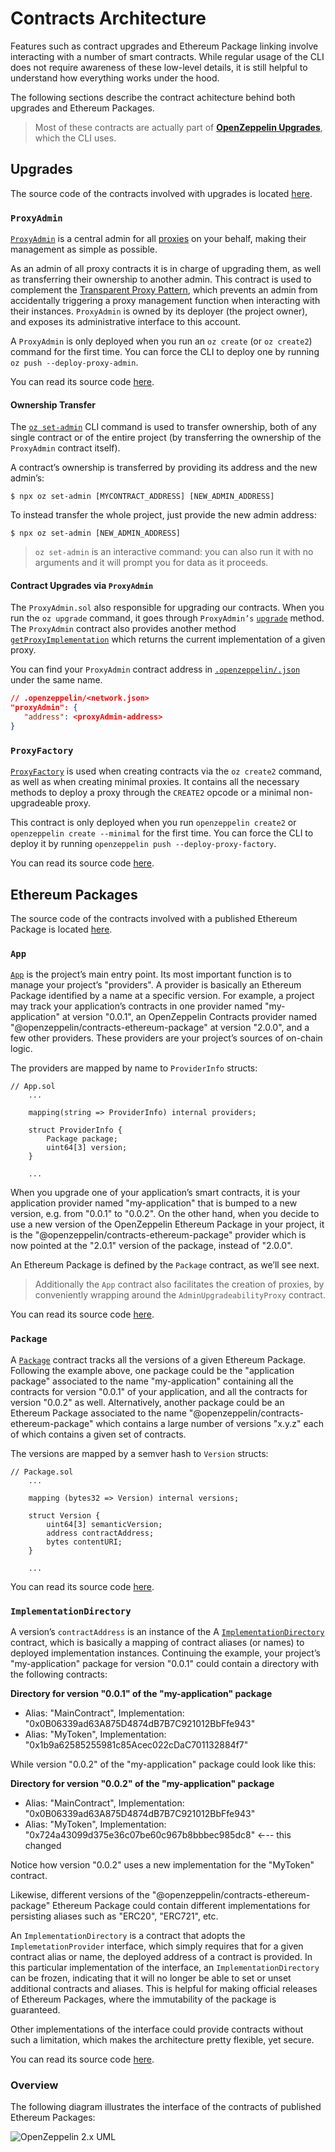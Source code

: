 # Contracts Architecture

Features such as contract upgrades and Ethereum Package linking involve interacting with a number of smart contracts. While regular usage of the CLI does not require awareness of these low-level details, it is still helpful to understand how everything works under the hood.

The following sections describe the contract achitecture behind both upgrades and Ethereum Packages.

>  Most of these contracts are actually part of [**OpenZeppelin Upgrades**](https://docs.openzeppelin.com/upgrades/2.7/), which the CLI uses.


## Upgrades

The source code of the contracts involved with upgrades is located [here](https://github.com/OpenZeppelin/openzeppelin-sdk/tree/v2.6.0/packages/lib/contracts/upgradeability).

### `ProxyAdmin`

[`ProxyAdmin`](https://docs.openzeppelin.com/upgrades/2.7/api#ProxyAdmin) is a central admin for all [proxies](https://docs.openzeppelin.com/upgrades/2.7/proxies) on your behalf, making their management as simple as possible.

As an admin of all proxy contracts it is in charge of upgrading them, as well as transferring their ownership to another admin. This contract is used to complement the [Transparent Proxy Pattern](https://docs.openzeppelin.com/upgrades/2.7/proxies#transparent-proxies-and-function-clashes), which prevents an admin from accidentally triggering a proxy management function when interacting with their instances. `ProxyAdmin` is owned by its deployer (the project owner), and exposes its administrative interface to this account.

A `ProxyAdmin` is only deployed when you run an `oz create` (or `oz create2`) command for the first time. You can force the CLI to deploy one by running `oz push --deploy-proxy-admin`.

You can read its source code [here](https://github.com/OpenZeppelin/openzeppelin-sdk/blob/v2.6.0/packages/lib/contracts/upgradeability/ProxyAdmin.sol).

#### Ownership Transfer

The [`oz set-admin`](https://docs.openzeppelin.com/cli/2.7/commands#set-admin) CLI command is used to transfer ownership, both of any single contract or of the entire project (by transferring the ownership of the `ProxyAdmin` contract itself).

A contract’s ownership is transferred by providing its address and the new admin’s:

```console
$ npx oz set-admin [MYCONTRACT_ADDRESS] [NEW_ADMIN_ADDRESS]
```

To instead transfer the whole project, just provide the new admin address:

```console
$ npx oz set-admin [NEW_ADMIN_ADDRESS]
```

> `oz set-admin` is an interactive command: you can also run it with no arguments and it will prompt you for data as it proceeds.

#### Contract Upgrades via `ProxyAdmin`

The `ProxyAdmin.sol` also responsible for upgrading our contracts. When you run the `oz upgrade` command, it goes through `ProxyAdmin’s` [`upgrade`](https://docs.openzeppelin.com/upgrades/2.7/api#ProxyAdmin-upgrade-contract-AdminUpgradeabilityProxy-address-) method. The `ProxyAdmin` contract also provides another method [`getProxyImplementation`](https://docs.openzeppelin.com/upgrades/2.7/api#ProxyAdmin-getProxyImplementation-contract-AdminUpgradeabilityProxy-) which returns the current implementation of a given proxy.

You can find your `ProxyAdmin` contract address in [`.openzeppelin/.json`](https://docs.openzeppelin.com/cli/2.7/configuration#network.json) under the same name.

```json
// .openzeppelin/<network.json>
"proxyAdmin": {
   "address": <proxyAdmin-address>
}
```

### `ProxyFactory`

[`ProxyFactory`](https://docs.openzeppelin.com/upgrades/2.7/api#ProxyFactory) is used when creating contracts via the `oz create2` command, as well as when creating minimal proxies. It contains all the necessary methods to deploy a proxy through the `CREATE2` opcode or a minimal non-upgradeable proxy.

This contract is only deployed when you run `openzeppelin create2` or `openzeppelin create --minimal` for the first time. You can force the CLI to deploy it by running `openzeppelin push --deploy-proxy-factory`.

You can read its source code [here](https://github.com/OpenZeppelin/openzeppelin-sdk/blob/v2.6.0/packages/lib/contracts/upgradeability/ProxyFactory.sol).

## Ethereum Packages

The source code of the contracts involved with a published Ethereum Package is located [here](https://github.com/OpenZeppelin/openzeppelin-sdk/tree/v2.6.0/packages/lib/contracts/application).

### `App`

[`App`](https://docs.openzeppelin.com/upgrades/2.7/api#App) is the project’s main entry point. Its most important function is to manage your project’s "providers". A provider is basically an Ethereum Package identified by a name at a specific version. For example, a project may track your application’s contracts in one provider named "my-application" at version "0.0.1", an OpenZeppelin Contracts provider named "@openzeppelin/contracts-ethereum-package" at version "2.0.0", and a few other providers. These providers are your project’s sources of on-chain logic.

The providers are mapped by name to `ProviderInfo` structs:

```solidity
// App.sol
    ...

    mapping(string => ProviderInfo) internal providers;

    struct ProviderInfo {
        Package package;
        uint64[3] version;
    }

    ...
```

When you upgrade one of your application’s smart contracts, it is your application provider named "my-application" that is bumped to a new version, e.g. from "0.0.1" to "0.0.2". On the other hand, when you decide to use a new version of the OpenZeppelin Ethereum Package in your project, it is the "@openzeppelin/contracts-ethereum-package" provider which is now pointed at the "2.0.1" version of the package, instead of "2.0.0".

An Ethereum Package is defined by the `Package` contract, as we’ll see next.

> Additionally the `App` contract also facilitates the creation of proxies, by conveniently wrapping around the `AdminUpgradeabilityProxy` contract.

You can read its source code [here](https://github.com/OpenZeppelin/openzeppelin-sdk/blob/v2.6.0/packages/lib/contracts/application/App.sol).

### `Package`

A [`Package`](https://docs.openzeppelin.com/upgrades/2.7/api#Package) contract tracks all the versions of a given Ethereum Package. Following the example above, one package could be the "application package" associated to the name "my-application" containing all the contracts for version "0.0.1" of your application, and all the contracts for version "0.0.2" as well. Alternatively, another package could be an Ethereum Package associated to the name "@openzeppelin/contracts-ethereum-package" which contains a large number of versions "x.y.z" each of which contains a given set of contracts.

The versions are mapped by a semver hash to `Version` structs:

```solidity
// Package.sol
    ...

    mapping (bytes32 => Version) internal versions;

    struct Version {
        uint64[3] semanticVersion;
        address contractAddress;
        bytes contentURI;
    }

    ...
```

You can read its source code [here](https://github.com/OpenZeppelin/openzeppelin-sdk/blob/v2.6.0/packages/lib/contracts/application/Package.sol).

### `ImplementationDirectory`

A version’s `contractAddress` is an instance of the A [`ImplementationDirectory`](https://docs.openzeppelin.com/upgrades/2.7/api#ImplementationDirectory) contract, which is basically a mapping of contract aliases (or names) to deployed implementation instances. Continuing the example, your project’s "my-application" package for version "0.0.1" could contain a directory with the following contracts:

**Directory for version "0.0.1" of the "my-application" package**

- Alias: "MainContract", Implementation: "0x0B06339ad63A875D4874dB7B7C921012BbFfe943"
- Alias: "MyToken", Implementation: "0x1b9a62585255981c85Acec022cDaC701132884f7"

While version "0.0.2" of the "my-application" package could look like this:

**Directory for version "0.0.2" of the "my-application" package**

- Alias: "MainContract", Implementation: "0x0B06339ad63A875D4874dB7B7C921012BbFfe943"
- Alias: "MyToken", Implementation: "0x724a43099d375e36c07be60c967b8bbbec985dc8" ←-- this changed

Notice how version "0.0.2" uses a new implementation for the "MyToken" contract.

Likewise, different versions of the "@openzeppelin/contracts-ethereum-package" Ethereum Package could contain different implementations for persisting aliases such as "ERC20", "ERC721", etc.

An `ImplementationDirectory` is a contract that adopts the `ImplemetationProvider` interface, which simply requires that for a given contract alias or name, the deployed address of a contract is provided. In this particular implementation of the interface, an `ImplementationDirectory` can be frozen, indicating that it will no longer be able to set or unset additional contracts and aliases. This is helpful for making official releases of Ethereum Packages, where the immutability of the package is guaranteed.

Other implementations of the interface could provide contracts without such a limitation, which makes the architecture pretty flexible, yet secure.

You can read its source code [here](https://github.com/OpenZeppelin/openzeppelin-sdk/blob/v2.6.0/packages/lib/contracts/application/ImplementationDirectory.sol).

### Overview

The following diagram illustrates the interface of the contracts of published Ethereum Packages:

![OpenZeppelin 2.x UML](https://docs.openzeppelin.com/cli/2.7/_images/architecture.png)